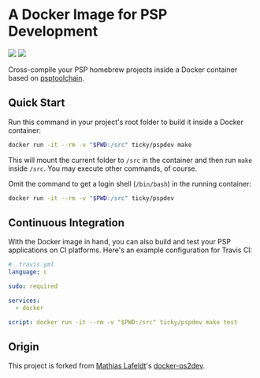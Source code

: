 # A Docker Image for PSP Development

[![](https://images.microbadger.com/badges/image/ticky/pspdev.svg)](https://microbadger.com/images/ticky/pspdev)
[![](https://img.shields.io/docker/pulls/ticky/pspdev.svg?maxAge=604800)](https://hub.docker.com/r/ticky/pspdev/)

Cross-compile your PSP homebrew projects inside a Docker container based on [psptoolchain](https://github.com/pspdev/psptoolchain).

## Quick Start

Run this command in your project's root folder to build it inside a Docker container:

```bash
docker run -it --rm -v "$PWD:/src" ticky/pspdev make
```

This will mount the current folder to `/src` in the container and then run `make` inside `/src`. You may execute other commands, of course.

Omit the command to get a login shell (`/bin/bash`) in the running container:

```bash
docker run -it --rm -v "$PWD:/src" ticky/pspdev
```

## Continuous Integration

With the Docker image in hand, you can also build and test your PSP applications on CI platforms. Here's an example configuration for Travis CI:

```yaml
# .travis.yml
language: c

sudo: required

services:
  - docker

script: docker run -it --rm -v "$PWD:/src" ticky/pspdev make test
```

## Origin

This project is forked from [Mathias Lafeldt](https://twitter.com/mlafeldt)'s [docker-ps2dev](https://github.com/mlafeldt/docker-pspdev).
